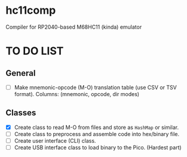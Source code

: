 # hc11comp
Compiler for RP2040-based M68HC11 (kinda) emulator


# TO DO LIST
## General
- [ ] Make mnemonic-opcode (M-O) translation table (use CSV or TSV format). Columns: (mnemonic, opcode, dir modes)
 ## Classes
 - [x] Create class to read M-O from files and store as `HashMap` or similar.
 - [ ] Create class to preprocess and assemble code into hex/binary file.
 - [ ] Create user interface (CLI) class.
 - [ ] Create USB interface class to load binary to the Pico. (Hardest part)
